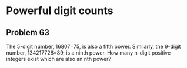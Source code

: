 #  Powerful digit counts
## Problem 63



The 5-digit number, 16807=75, is also a fifth power. Similarly, the 9-digit number, 134217728=89, is a ninth power.
How many n-digit positive integers exist which are also an nth power?



